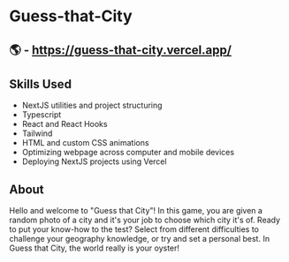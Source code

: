 # Guess-that-City

## 🌎 - https://guess-that-city.vercel.app/ ##

## Skills Used ##
* NextJS utilities and project structuring
* Typescript 
* React and React Hooks
* Tailwind
* HTML and custom CSS animations 
* Optimizing webpage across computer and mobile devices
* Deploying NextJS projects using Vercel

## About ##

Hello and welcome to "Guess that City"! In this game, you are given a random photo of a city and it's your job to choose which city it's of. Ready to put your know-how to the test?
Select from different difficulties to challenge your geography knowledge, or try and set a personal best. In Guess that City, the world really is your oyster!
